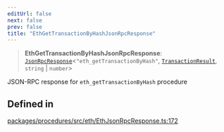```yaml
---
editUrl: false
next: false
prev: false
title: "EthGetTransactionByHashJsonRpcResponse"
---
```


> **EthGetTransactionByHashJsonRpcResponse**: [`JsonRpcResponse`](/reference/tevm/jsonrpc/type-aliases/jsonrpcresponse/)\<`"eth_getTransactionByHash"`, [`TransactionResult`](/reference/tevm/actions/type-aliases/transactionresult/), `string` \| `number`\>

JSON-RPC response for `eth_getTransactionByHash` procedure

## Defined in

[packages/procedures/src/eth/EthJsonRpcResponse.ts:172](https://github.com/qbzzt/tevm-monorepo/blob/main/packages/procedures/src/eth/EthJsonRpcResponse.ts#L172)
